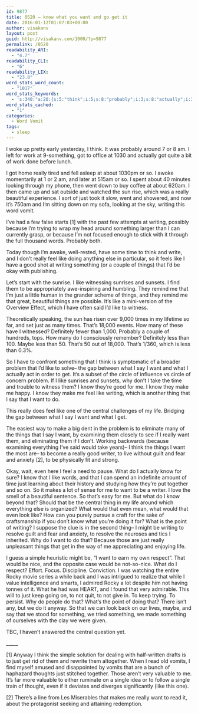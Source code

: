 ```yaml
---
id: 9877
title: 0520 – know what you want and go get it
date: 2016-01-12T01:07:03+00:00
author: visakanv
layout: post
guid: http://visakanv.com/1000/?p=9877
permalink: /0520
readability_ARI:
  - "4.7"
readability_CLI:
  - "6"
readability_LIX:
  - "23.8"
word_stats_word_count:
  - "1017"
word_stats_keywords:
  - 's:340:"a:20:{s:5:"think";i:5;s:8:"probably";i:3;s:8:"actually";i:3;s:6:"really";i:8;s:9:"beautiful";i:3;s:4:"just";i:8;s:7:"writing";i:6;s:7:"because";i:4;s:4:"time";i:3;s:4:"feel";i:4;s:4:"like";i:12;s:4:"good";i:3;s:6:"things";i:6;s:7:"problem";i:3;s:4:"want";i:10;s:4:"know";i:7;s:4:"make";i:3;s:5:"thing";i:3;s:7:"central";i:3;s:4:"life";i:3;}";'
word_stats_cached:
  - "1"
categories:
  - Word Vomit
tags:
  - sleep
---
```

I woke up pretty early yesterday, I think. It was probably around 7 or 8 am. I left for work at 9-something, got to office at 1030 and actually got quite a bit of work done before lunch.

I got home really tired and fell asleep at about 1030pm or so. I awoke momentarily at 1 or 2 am, and later at 515am or so. I spent about 40 minutes looking through my phone, then went down to buy coffee at about 620am. I then came up and sat outside and watched the sun rise, which was a really beautiful experience. I sort of just took it slow, went and showered, and now it&#8217;s 750am and I&#8217;m sitting down on my sofa, looking at the sky, writing this word vomit.

I&#8217;ve had a few false starts [1] with the past few attempts at writing, possibly because I&#8217;m trying to wrap my head around something larger than I can currently grasp, or because I&#8217;m not focused enough to stick with it through the full thousand words. Probably both.

Today though I&#8217;m awake, well-rested, have some time to think and write, and I don&#8217;t really feel like doing anything else in particular, so it feels like I have a good shot at writing something (or a couple of things) that I&#8217;d be okay with publishing.

Let&#8217;s start with the sunrise. I like witnessing sunrises and sunsets. I find them to be appropriately awe-inspiring and humbling. They remind me that I&#8217;m just a little human in the grander scheme of things, and they remind me that great, beautiful things are possible. It&#8217;s like a mini-version of the Overview Effect, which I have often said I&#8217;d like to witness.

Theoretically speaking, the sun has risen over 9,000 times in my lifetime so far, and set just as many times. That&#8217;s 18,000 events. How many of these have I witnessed? Definitely fewer than 1,000. Probably a couple of hundreds, tops. How many do I consciously remember? Definitely less than 100. Maybe less than 50. That&#8217;s 50 out of 18,000. That&#8217;s 1/360, which is less than 0.3%.

So I have to confront something that I think is symptomatic of a broader problem that I&#8217;d like to solve– the gap between what I say I want and what I actually act in order to get. It&#8217;s a subset of the circle of influence vs circle of concern problem. If I like sunrises and sunsets, why don&#8217;t I take the time and trouble to witness them? I know they&#8217;re good for me. I know they make me happy. I know they make me feel like writing, which is another thing that I say that I want to do.

This really does feel like one of the central challenges of my life. Bridging the gap between what I say I want and what I get.

The easiest way to make a big dent in the problem is to eliminate many of the things that I say I want, by examining them closely to see if I really want them, and eliminating them if I don&#8217;t. Working backwards (because examining everything I&#8217;ve said would take years)– I think the things I want the most are– to become a really good writer, to live without guilt and fear and anxiety [2], to be physically fit and strong.

Okay, wait, even here I feel a need to pause. What do I actually know for sure? I know that I like words, and that I can spend an indefinite amount of time just learning about their history and studying how they&#8217;re put together and so on. So it makes a lot of sense for me to want to be a writer. I love the smell of a beautiful sentence. So that&#8217;s easy for me. But what do I know beyond that? Should that be the central thing in my life around which everything else is organized? What would that even mean, what would that even look like? How can you purely pursue a craft for the sake of craftsmanship if you don&#8217;t know what you&#8217;re doing it for? What is the point of writing? I suppose the clue is in the second thing– I might be writing to resolve guilt and fear and anxiety, to resolve the neuroses and tics I inherited. Why do I want to do that? Because those are just really unpleasant things that get in the way of me appreciating and enjoying life.

I guess a simple heuristic might be, &#8220;I want to earn my own respect&#8221;. That would be nice, and the opposite case would be not-so-nice. What do I respect? Effort. Focus. Discipline. Conviction. I was watching the entire Rocky movie series a while back and I was intrigued to realize that while I value intelligence and smarts, I admired Rocky a lot despite him not having tonnes of it. What he had was HEART, and I found that very admirable. This will to just keep going on, to not quit, to not give in. To keep trying. To persist. Why do people do that? What&#8217;s the point of doing that? There isn&#8217;t any, but we do it anyway. So that we can look back on our lives, maybe, and say that we stood for something, we tried something, we made something of ourselves with the clay we were given.

TBC, I haven&#8217;t answered the central question yet.

\_____

[1] Anyway I think the simple solution for dealing with half-written drafts is to just get rid of them and rewrite them altogether. When I read old vomits, I find myself amused and disappointed by vomits that are a bunch of haphazard thoughts just stitched together. Those aren&#8217;t very valuable to me. It&#8217;s far more valuable to either ruminate on a single idea or to follow a single train of thought, even if it deviates and diverges significantly (like this one).

[2] There&#8217;s a line from Les Miserables that makes me really want to read it, about the protagonist seeking and attaining redemption.